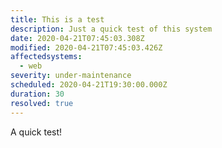 ```yaml
---
title: This is a test
description: Just a quick test of this system
date: 2020-04-21T07:45:03.308Z
modified: 2020-04-21T07:45:03.426Z
affectedsystems:
  - web
severity: under-maintenance
scheduled: 2020-04-21T19:30:00.000Z
duration: 30
resolved: true
---
```

A quick test!